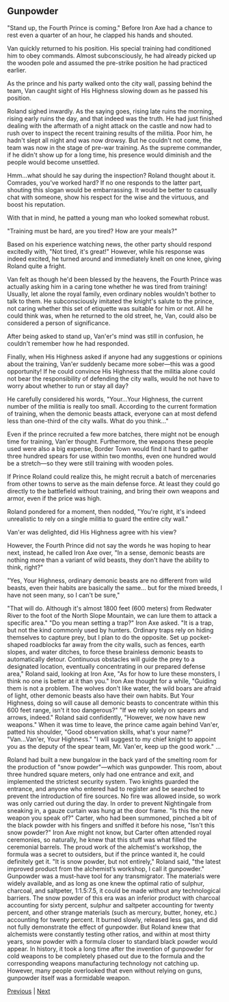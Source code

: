 ## Gunpowder
"Stand up, the Fourth Prince is coming." Before Iron Axe had a chance to rest even a quarter of an hour, he clapped his hands and shouted. 

Van quickly returned to his position. His special training had conditioned him to obey commands. Almost subconsciously, he had already picked up the wooden pole and assumed the pre-strike position he had practiced earlier. 

As the prince and his party walked onto the city wall, passing behind the team, Van caught sight of His Highness slowing down as he passed his position. 

Roland sighed inwardly. As the saying goes, rising late ruins the morning, rising early ruins the day, and that indeed was the truth. He had just finished dealing with the aftermath of a night attack on the castle and now had to rush over to inspect the recent training results of the militia. Poor him, he hadn't slept all night and was now drowsy. But he couldn't not come, the team was now in the stage of pre-war training. As the supreme commander, if he didn't show up for a long time, his presence would diminish and the people would become unsettled. 

Hmm…what should he say during the inspection? Roland thought about it. Comrades, you've worked hard? If no one responds to the latter part, shouting this slogan would be embarrassing. It would be better to casually chat with someone, show his respect for the wise and the virtuous, and boost his reputation. 

With that in mind, he patted a young man who looked somewhat robust. 

"Training must be hard, are you tired? How are your meals?" 

Based on his experience watching news, the other party should respond excitedly with, "Not tired, it's great!" However, while his response was indeed excited, he turned around and immediately knelt on one knee, giving Roland quite a fright. 

Van felt as though he'd been blessed by the heavens, the Fourth Prince was actually asking him in a caring tone whether he was tired from training! Usually, let alone the royal family, even ordinary nobles wouldn't bother to talk to them. He subconsciously imitated the knight's salute to the prince, not caring whether this set of etiquette was suitable for him or not. All he could think was, when he returned to the old street, he, Van, could also be considered a person of significance.

After being asked to stand up, Van'er's mind was still in confusion, he couldn't remember how he had responded.

Finally, when His Highness asked if anyone had any suggestions or opinions about the training, Van'er suddenly became more sober—this was a good opportunity! If he could convince His Highness that the militia alone could not bear the responsibility of defending the city walls, would he not have to worry about whether to run or stay all day?

He carefully considered his words, "Your...Your Highness, the current number of the militia is really too small. According to the current formation of training, when the demonic beasts attack, everyone can at most defend less than one-third of the city walls. What do you think..."

Even if the prince recruited a few more batches, there might not be enough time for training, Van'er thought. Furthermore, the weapons these people used were also a big expense, Border Town would find it hard to gather three hundred spears for use within two months, even one hundred would be a stretch—so they were still training with wooden poles.

If Prince Roland could realize this, he might recruit a batch of mercenaries from other towns to serve as the main defense force. At least they could go directly to the battlefield without training, and bring their own weapons and armor, even if the price was high.

Roland pondered for a moment, then nodded, "You're right, it's indeed unrealistic to rely on a single militia to guard the entire city wall."

Van'er was delighted, did His Highness agree with his view?

However, the Fourth Prince did not say the words he was hoping to hear next, instead, he called Iron Axe over, "In a sense, demonic beasts are nothing more than a variant of wild beasts, they don't have the ability to think, right?"

"Yes, Your Highness, ordinary demonic beasts are no different from wild beasts, even their habits are basically the same... but for the mixed breeds, I have not seen many, so I can't be sure,"

"That will do. Although it's almost 1800 feet (600 meters) from Redwater River to the foot of the North Slope Mountain, we can lure them to attack a specific area."
"Do you mean setting a trap?" Iron Axe asked.
"It is a trap, but not the kind commonly used by hunters. Ordinary traps rely on hiding themselves to capture prey, but I plan to do the opposite. Set up pocket-shaped roadblocks far away from the city walls, such as fences, earth slopes, and water ditches, to force these brainless demonic beasts to automatically detour. Continuous obstacles will guide the prey to a designated location, eventually concentrating in our prepared defense area," Roland said, looking at Iron Axe, "As for how to lure these monsters, I think no one is better at it than you."
Iron Axe thought for a while, "Guiding them is not a problem. The wolves don't like water, the wild boars are afraid of light, other demonic beasts also have their own habits. But Your Highness, doing so will cause all demonic beasts to concentrate within this 600 feet range, isn't it too dangerous?"
"If we rely solely on spears and arrows, indeed." Roland said confidently, "However, we now have new weapons."
When it was time to leave, the prince came again behind Van'er, patted his shoulder, "Good observation skills, what's your name?"
"Van...Van'er, Your Highness."
"I will suggest to my chief knight to appoint you as the deputy of the spear team, Mr. Van'er, keep up the good work."
...

Roland had built a new bungalow in the back yard of the smelting room for the production of "snow powder"—which was gunpowder.
This room, about three hundred square meters, only had one entrance and exit, and implemented the strictest security system. Two knights guarded the entrance, and anyone who entered had to register and be searched to prevent the introduction of fire sources. No fire was allowed inside, so work was only carried out during the day. In order to prevent Nightingale from sneaking in, a gauze curtain was hung at the door frame.
"Is this the new weapon you speak of?" Carter, who had been summoned, pinched a bit of the black powder with his fingers and sniffed it before his nose, "Isn't this snow powder?"
Iron Axe might not know, but Carter often attended royal ceremonies, so naturally, he knew that this stuff was what filled the ceremonial barrels. The proud work of the alchemist's workshop, the formula was a secret to outsiders, but if the prince wanted it, he could definitely get it.
"It is snow powder, but not entirely," Roland said, "the latest improved product from the alchemist’s workshop, I call it gunpowder."
Gunpowder was a must-have tool for any transmigrator. The materials were widely available, and as long as one knew the optimal ratio of sulphur, charcoal, and saltpeter, 1:1.5:7.5, it could be made without any technological barriers.
The snow powder of this era was an inferior product with charcoal accounting for sixty percent, sulphur and saltpeter accounting for twenty percent, and other strange materials (such as mercury, butter, honey, etc.) accounting for twenty percent. It burned slowly, released less gas, and did not fully demonstrate the effect of gunpowder. But Roland knew that alchemists were constantly testing other ratios, and within at most thirty years, snow powder with a formula closer to standard black powder would appear.
In history, it took a long time after the invention of gunpowder for cold weapons to be completely phased out due to the formula and the corresponding weapons manufacturing technology not catching up.
However, many people overlooked that even without relying on guns, gunpowder itself was a formidable weapon.



[Previous](CH0032.md) | [Next](CH0034.md)

